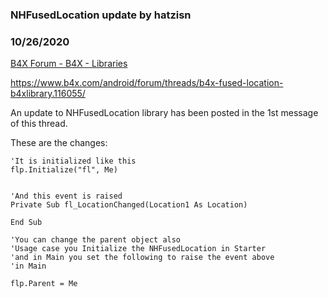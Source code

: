 ###  NHFusedLocation update by hatzisn
### 10/26/2020
[B4X Forum - B4X - Libraries](https://www.b4x.com/android/forum/threads/123878/)

<https://www.b4x.com/android/forum/threads/b4x-fused-location-b4xlibrary.116055/>  
  
An update to NHFusedLocation library has been posted in the 1st message of this thread.  
  
  
  
These are the changes:  
  

```B4X
'It is initialized like this  
flp.Initialize("fl", Me)  
  
  
'And this event is raised  
Private Sub fl_LocationChanged(Location1 As Location)  
  
End Sub  
  
'You can change the parent object also  
'Usage case you Initialize the NHFusedLocation in Starter  
'and in Main you set the following to raise the event above  
'in Main  
  
flp.Parent = Me
```